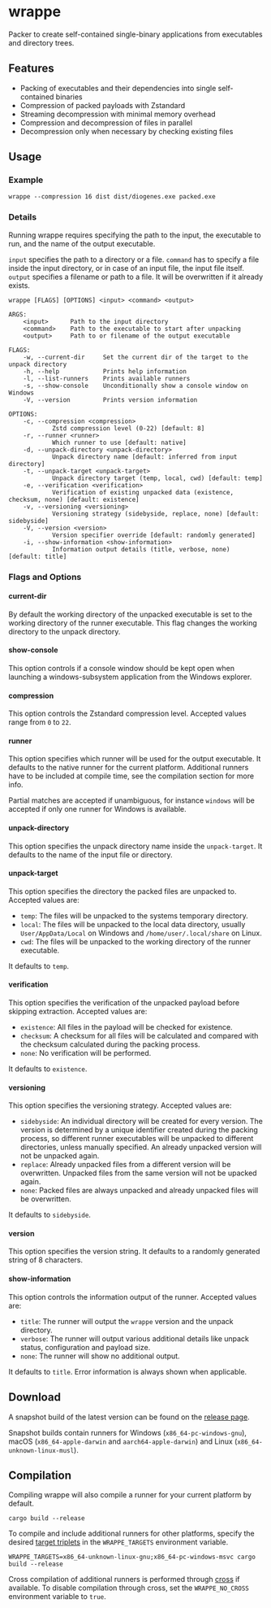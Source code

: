 # wrappe

Packer to create self-contained single-binary applications from executables and directory trees.

## Features

* Packing of executables and their dependencies into single self-contained binaries
* Compression of packed payloads with Zstandard
* Streaming decompression with minimal memory overhead
* Compression and decompression of files in parallel
* Decompression only when necessary by checking existing files

## Usage

### Example

```shell
wrappe --compression 16 dist dist/diogenes.exe packed.exe
```

### Details

Running wrappe requires specifying the path to the input, the executable to run, and the name of the output executable.

`input` specifies the path to a directory or a file. `command` has to specify a file inside the input directory, or in case of an input file, the input file itself. `output` specifies a filename or path to a file. It will be overwritten if it already exists.

```shell
wrappe [FLAGS] [OPTIONS] <input> <command> <output>

ARGS:
    <input>      Path to the input directory
    <command>    Path to the executable to start after unpacking
    <output>     Path to or filename of the output executable

FLAGS:
    -w, --current-dir     Set the current dir of the target to the unpack directory
    -h, --help            Prints help information
    -l, --list-runners    Prints available runners
    -s, --show-console    Unconditionally show a console window on Windows
    -V, --version         Prints version information

OPTIONS:
    -c, --compression <compression>
            Zstd compression level (0-22) [default: 8]
    -r, --runner <runner>
            Which runner to use [default: native]
    -d, --unpack-directory <unpack-directory>
            Unpack directory name [default: inferred from input directory]
    -t, --unpack-target <unpack-target>
            Unpack directory target (temp, local, cwd) [default: temp]
    -e, --verification <verification>
            Verification of existing unpacked data (existence, checksum, none) [default: existence]
    -v, --versioning <versioning>
            Versioning strategy (sidebyside, replace, none) [default: sidebyside]
    -V, --version <version>
            Version specifier override [default: randomly generated]
    -i, --show-information <show-information>
            Information output details (title, verbose, none) [default: title]
```

### Flags and Options

#### current-dir

By default the working directory of the unpacked executable is set to the working directory of the runner executable. This flag changes the working directory to the unpack directory.

#### show-console

This option controls if a console window should be kept open when launching a windows-subsystem application from the Windows explorer.

#### compression

This option controls the Zstandard compression level. Accepted values range from `0` to `22`.

#### runner

This option specifies which runner will be used for the output executable. It defaults to the native runner for the current platform. Additional runners have to be included at compile time, see the compilation section for more info.

Partial matches are accepted if unambiguous, for instance `windows` will be accepted if only one runner for Windows is available.

#### unpack-directory

This option specifies the unpack directory name inside the `unpack-target`. It defaults to the name of the input file or directory.

#### unpack-target

This option specifies the directory the packed files are unpacked to. Accepted values are:

* `temp`: The files will be unpacked to the systems temporary directory.
* `local`: The files will be unpacked to the local data directory, usually `User/AppData/Local` on Windows and `/home/user/.local/share` on Linux.
* `cwd`: The files will be unpacked to the working directory of the runner executable.

It defaults to `temp`.

#### verification

This option specifies the verification of the unpacked payload before skipping extraction. Accepted values are:

* `existence`: All files in the payload will be checked for existence.
* `checksum`: A checksum for all files will be calculated and compared with the checksum calculated during the packing process.
* `none`: No verification will be performed.

It defaults to `existence`.

#### versioning

This option specifies the versioning strategy. Accepted values are:

* `sidebyside`: An individual directory will be created for every version. The version is determined by a unique identifier created during the packing process, so different runner executables will be unpacked to different directories, unless manually specified. An already unpacked version will not be unpacked again.
* `replace`: Already unpacked files from a different version will be overwritten. Unpacked files from the same version will not be upacked again.
* `none`: Packed files are always unpacked and already unpacked files will be overwritten.

It defaults to `sidebyside`.

#### version

This option specifies the version string. It defaults to a randomly generated string of 8 characters.

#### show-information

This option controls the information output of the runner. Accepted values are:

* `title`: The runner will output the `wrappe` version and the unpack directory.
* `verbose`: The runner will output various additional details like unpack status, configuration and payload size.
* `none`: The runner will show no additional output.

It defaults to `title`. Error information is always shown when applicable.

## Download

A snapshot build of the latest version can be found on the [release page](https://github.com/Systemcluster/wrappe/releases).

Snapshot builds contain runners for Windows (`x86_64-pc-windows-gnu`), macOS (`x86_64-apple-darwin` and `aarch64-apple-darwin`) and Linux (`x86_64-unknown-linux-musl`).

## Compilation

Compiling wrappe will also compile a runner for your current platform by default.

```shell
cargo build --release
```

To compile and include additional runners for other platforms, specify the desired [target triplets](https://doc.rust-lang.org/stable/rustc/targets/) in the `WRAPPE_TARGETS` environment variable.

```shell
WRAPPE_TARGETS=x86_64-unknown-linux-gnu;x86_64-pc-windows-msvc cargo build --release
```

Cross compilation of additional runners is performed through [cross](https://github.com/rust-embedded/cross) if available.
To disable compilation through cross, set the `WRAPPE_NO_CROSS` environment variable to `true`.
